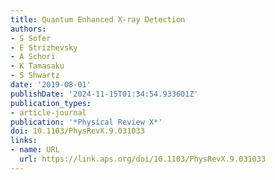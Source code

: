 ```yaml
---
title: Quantum Enhanced X-ray Detection
authors:
- S Sofer
- E Strizhevsky
- A Schori
- K Tamasaku
- S Shwartz
date: '2019-08-01'
publishDate: '2024-11-15T01:34:54.933601Z'
publication_types:
- article-journal
publication: '*Physical Review X*'
doi: 10.1103/PhysRevX.9.031033
links:
- name: URL
  url: https://link.aps.org/doi/10.1103/PhysRevX.9.031033
---
```

